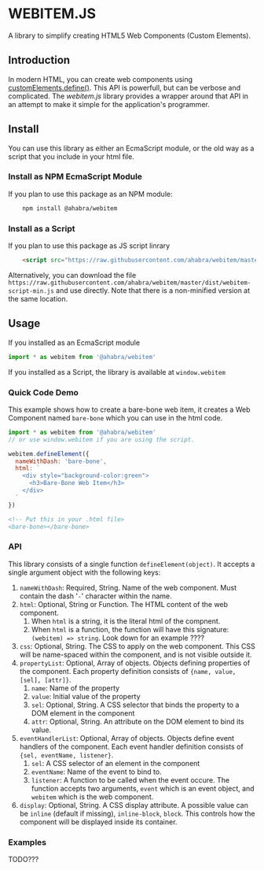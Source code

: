 # WEBITEM.JS
A library to simplify creating HTML5 Web Components (Custom Elements).

## Introduction
In modern HTML, you can create web components using [customElements.define()](https://developer.mozilla.org/en-US/docs/Web/Web_Components). This API is powerfull, but can be verbose and complicated. The _webitem.js_ library provides a wrapper around that API in an attempt to make it simple for the application's programmer.

## Install
You can use this library as either an EcmaScript module, or the old way as a script that you include in your html file.

### Install as NPM EcmaScript Module
If you plan to use this package as an NPM module:

```bash
    npm install @ahabra/webitem
```

### Install as a Script
If you plan to use this package as JS script linrary

```html
    <script src="https://raw.githubusercontent.com/ahabra/webitem/master/dist/webitem-script-min.js"></script>
```

Alternatively, you can download the file `https://raw.githubusercontent.com/ahabra/webitem/master/dist/webitem-script-min.js` and use directly. Note that there is a non-minified version at the same location.

## Usage
If you installed as an EcmaScript module
```js
import * as webitem from '@ahabra/webitem'
```

If you installed as a Script, the library is available at `window.webitem`

### Quick Code Demo
This example shows how to create a bare-bone web item, it creates a Web Component named `bare-bone` which you can use in the html code.

```js
import * as webitem from '@ahabra/webitem'
// or use window.webitem if you are using the script.

webitem.defineElement({
  nameWithDash: 'bare-bone',
  html: `
    <div style="background-color:green">
      <h3>Bare-Bone Web Item</h3>
    </div>
  `
})
```

```html
<!-- Put this in your .html file>
<bare-bone></bare-bone>
```

### API
This library consists of a single function `defineElement(object)`. It accepts a single argument object with the following keys:

1. `nameWithDash`: Required, String. Name of the web component. Must contain the dash '`-`' character within the name.
2. `html`: Optional, String or Function. The HTML content of the web component.
    1. When `html` is a string, it is the literal html of the compnent.
    2. When `html` is a function, the function will have this signature:
    `(webitem) => string`. Look down for an example ????
3. `css`: Optional, String. The CSS to apply on the web component. This CSS will be name-spaced within the component, and is not visible outside it.
4. `propertyList`: Optional, Array of objects. Objects defining properties of the component. Each property definition consists of `{name, value, [sel], [attr]}`.
    1. `name`: Name of the property
    2. `value`: Initial value of the property
    3. `sel`: Optional, String. A CSS selector that binds the property to a DOM element in the component
    4. `attr`: Optional, String. An attribute on the DOM element to bind its value.
5. `eventHandlerList`: Optional, Array of objects. Objects define event handlers of the component. Each event handler definition consists of `{sel, eventName, listener}`.
    1. `sel`: A CSS selector of an element in the component
    2. `eventName`: Name of the event to bind to.
    3. `listener`: A function to be called when the event occure. The function accepts two arguments, `event` which is an event object, and `webitem` which is the web component.
6. `display`: Optional, String. A CSS display attribute. A possible value can be  `inline` (default if missing), `inline-block`, `block`. This controls how the component will be displayed inside its container.

### Examples
TODO???

